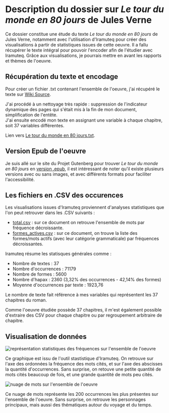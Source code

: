 # Description du dossier sur *Le tour du monde en 80 jours* de Jules Verne

Ce dossier constitue une étude du texte *Le tour du monde en 80 jours* de Jules Verne, notamment avec l'utilisation d'Iramuteq pour créer des visualisations à partir de statistiques issues de cette oeuvre. Il a fallu récupérer le texte intégral pour pouvoir l'encoder afin de l'étudier avec Iramuteq. Grâce aux visualisations, je pourrais mettre en avant les rapports et thèmes de l'oeuvre.

## Récupération du texte et encodage

Pour créer un fichier .txt contenant l'ensemble de l'oeuvre, j'ai récupéré le texte sur [Wiki Source](https://fr.wikisource.org/wiki/Le_Tour_du_monde_en_quatre-vingts_jours/Texte_entier).  

J'ai procédé à un nettoyage très rapide : suppression de l'indicateur dynamique des pages qui s'était mis à la fin de mon document, simplification de l'entête.  
J'ai ensuite encodé mon texte en assignant une variable à chaque chapitre, soit 37 variables différentes.

Lien vers [Le tour du monde en 80 jours.txt](https://github.com/xXADavid999/Antoine_David_Tour_du_monde_en_80_jours/blob/master/Le%20tour%20du%20monde%20en%2080%20jours.txt).

## Version Epub de l'oeuvre

Je suis allé sur le site du Projet Gutenberg pour trouver *Le tour du monde en 80 jours* en [version .epub](http://www.gutenberg.org/ebooks/800), il est intéressant de noter qu'il existe plusieurs versions avec ou sans images, et avec différents formats pour faciliter l'accessibilité.

## Les fichiers en .CSV des occurences

Les visualisations issues d'Iramuteq proviennent d'analyses statistiques que l'on peut retrouver dans les .CSV suivants :

+ [total.csv](https://github.com/xXADavid999/Antoine_David_Tour_du_monde_en_80_jours/blob/master/CSV/total.csv) : sur ce document on retrouve l'ensemble de mots par fréquence décroissante.
+ [formes_actives.csv](https://github.com/xXADavid999/Antoine_David_Tour_du_monde_en_80_jours/blob/master/CSV/formes_actives.csv) : sur ce document, on trouve  la liste   des   formes/mots   actifs (avec   leur   catégorie grammaticale) par fréquences décroissantes. 

Iramuteq résume les statisques générales comme : 
+ Nombre de textes : 37
+ Nombre d'occurrences : 71179
+ Nombre de formes : 5600
+ Nombre d'hapax : 2360 (3,32% des occurrences - 42,14% des formes)
+ Moyenne d'occurrences par texte : 1923,76

Le nombre de texte fait référence à mes variables qui représentent les 37 chapitres du roman.

Comme l'oeuvre étudiée possède 37 chapitres, il m'est également possible d'extraire des CSV pour chaque chapitre ou par regroupement arbitraire de chapitre.


## Visualisation de données 

![représentation statistiques des fréquences sur l'ensemble de l'oeuvre](https://github.com/xXADavid999/Antoine_David_Tour_du_monde_en_80_jours/blob/master/Visualisations/Statistiques%20totales.PNG)

Ce graphique est issu de l'outil stastistique d'Iramuteq. On retrouve sur l'axe des ordonnées la fréquence des mots cités, et sur l'axe des abscisses la quantité d'occurrences. Sans surprise, on retouve une petite quantité de mots cités beaucoup de fois, et une grande quantité de mots peu cités.  

![nuage de mots sur l'ensemble de l'oeuvre](https://github.com/xXADavid999/Antoine_David_Tour_du_monde_en_80_jours/blob/master/Visualisations/nuage_1_total.png)

Ce nuage de mots représente les 200 occurrences les plus présentes sur l'ensemble de l'oeuvre. Sans surprise, on retrouve les personnages principaux, mais aussi des thématiques autour du voyage et du temps.
